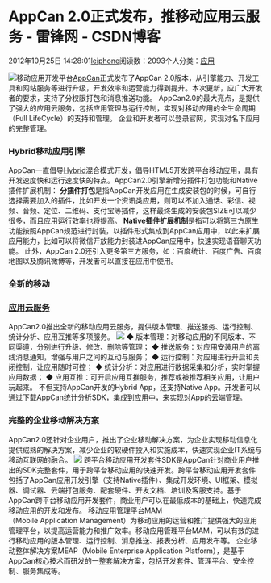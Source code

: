 
# AppCan 2.0正式发布，推移动应用云服务 - 雷锋网 - CSDN博客


2012年10月25日 14:28:01[leiphone](https://me.csdn.net/leiphone)阅读数：2093个人分类：[应用																](https://blog.csdn.net/leiphone/article/category/873392)


![](http://www.leiphone.com/wp-content/uploads/2012/10/appcan-150x150.jpg)移动应用开发平台[AppCan](http://www.leiphone.com/0611-ivan-appcan-ec.html)正式发布了AppCan 2.0版本，从引擎能力、开发工具和网站服务等进行升级，开发效率和运营能力得到提升。本次更新，应广大开发者的要求，支持了分权限打包和消息推送功能。
AppCan2.0的最大亮点，是提供了强大的应用云服务，包括应用管理与运行控制，实现对移动应用的全生命周期（Full LifeCycle）的支持和管理。
企业和开发者可以登录官网，实现对名下应用的完整管理。
### Hybrid移动应用引擎
AppCan一直倡导[Hybrid](http://www.leiphone.com/0606-ivan-appcan.html)混合模式开发，倡导HTML5开发跨平台移动应用，具有开发速度快和运行速度快的特点。AppCan2.0引擎新增分插件打包功能和Native插件扩展机制：
**分插件打包**是指AppCan开发应用在生成安装包的时候，可自行选择需要加入的插件，比如开发一个资讯类应用，则可以不加入通话、彩信、视频、音频、定位、二维码、支付宝等插件，这样最终生成的安装包SIZE可以减少很多，而且应用运行效率也将提高。
**Native插件扩展机制**是指可以将第三方原生功能按照AppCan规范进行封装，以插件形式集成到AppCan应用中，以此来扩展应用能力，比如可以将微信开放能力封装进AppCan应用中，快速实现语音聊天功能。
此外，AppCan 2.0还引入更多第三方服务，如：百度统计、百度广告、百度地图以及腾讯微博等，开发者可以直接在应用中使用。
### 全新的移动
### [应用云服务](http://www.leiphone.com/box-new-form-automatically-saving-data.html)
AppCan2.0推出全新的移动应用云服务，提供版本管理、推送服务、运行控制、统计分析、应用互推等多项服务。
![](http://www.leiphone.com/wp-content/uploads/2012/10/%E5%9B%BE%E7%89%8711.jpg)
◆ 版本管理：对移动应用的不同版本、不同渠道，分别进行升级、修改、删除等管理；
◆ 推送服务：对应用安装用户的离线消息通知，增强与用户之间的互动与服务；
◆ 运行控制：对应用进行开启和关闭控制，让应用随时可控；
◆ 统计分析：对应用进行数据采集和分析，实时掌握应用数据；
◆ 应用互推：可开启应用互推服务，推荐或被推荐相关应用，让用户玩起来。
不但支持AppCan开发的Hybrid App，还支持Native App。开发者可以通过下载AppCan统计分析SDK，集成到应用中，来实现对App的云端管理。
### 完整的企业移动解决方案
AppCan2.0还针对企业用户，推出了企业移动解决方案，为企业实现移动信息化提供成熟的解决方案，减少企业的软硬件投入和实施成本，快速实现企业IT系统与移动互联网的融合。
![](http://www.leiphone.com/wp-content/uploads/2012/10/%E5%9B%BE%E7%89%872.png)
跨平台移动应用开发套件SDK是AppCan针对商业用户推出的SDK完整套件，用于跨平台移动应用的快速开发。跨平台移动应用开发套件包括了AppCan应用开发引擎（支持Native插件）、集成开发环境、UI框架、模拟器、调试器、云端打包服务、配套硬件、开发文档、培训及客服支持。基于AppCan跨平台移动应用开发套件，商业用户可以在最低成本的基础上，快速完成移动应用的开发和发布。
移动应用管理平台MAM（Mobile Application Management）为移动应用的运营和推广提供强大的应用管理平台，以提高运营能力和推广效率。移动应用管理平台MAM，可以有效的进行移动应用的版本管理、运行控制、消息推送、报表分析、应用发布等。
企业移动整体解决方案MEAP（Mobile Enterprise Application Platform），是基于AppCan核心技术而研发的一整套解决方案，包括开发套件、管理平台、安全控制、服务集成等。


